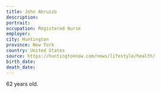 ```yaml
---
title: John Abruzzo
description: 
portrait: 
occupation: Registered Nurse
employer: 
city: Huntington
province: New York
country: United States
source: https://huntingtonnow.com/news/lifestyle/health/
birth_date: 
death_date: 
---
```


62 years old.